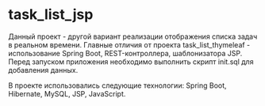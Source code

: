 # task_list_jsp
Данный проект - другой вариант реализации отображения списка задач в реальном времени. Главные отличия от проекта task_list_thymeleaf - использование Spring Boot, REST-контроллера, шаблонизатора JSP. Перед запуском приложения необходимо выполнить скрипт init.sql для добавления данных.

В проекте использовались следующие технологии: Spring Boot, Hibernate, MySQL, JSP, JavaScript.
